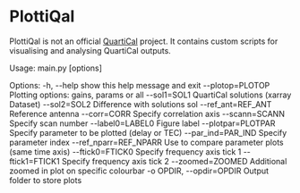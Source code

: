 # PlottiQal
PlottiQal is not an official [QuartiCal](https://github.com/ratt-ru/QuartiCal) project. It contains custom scripts for visualising and analysing QuartiCal outputs.

Usage: main.py [options]

Options:
  -h, --help            show this help message and exit
  --plotop=PLOTOP       Plotting options: gains, params or all
  --sol1=SOL1           QuartiCal solutions (xarray Dataset)
  --sol2=SOL2           Difference with solutions sol
  --ref_ant=REF_ANT     Reference antenna
  --corr=CORR           Specify correlation axis
  --scann=SCANN         Specify scan number
  --label0=LABEL0       Figure label
  --plotpar=PLOTPAR     Specify parameter to be plotted (delay or TEC)
  --par_ind=PAR_IND     Specify parameter index
  --ref_nparr=REF_NPARR
                        Use to compare parameter plots (same time axis)
  --ftick0=FTICK0       Specify frequency axis tick 1
  --ftick1=FTICK1       Specify frequency axis tick 2
  --zoomed=ZOOMED       Additional zoomed in plot on specific colourbar
  -o OPDIR, --opdir=OPDIR
                        Output folder to store plots
